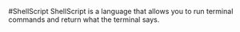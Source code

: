 #ShellScript
ShellScript is a language that allows you to run terminal commands and return what the terminal says.
